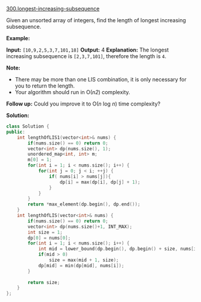 [300.longest-increasing-subsequence](https://leetcode.com/problems/longest-increasing-subsequence/)  

Given an unsorted array of integers, find the length of longest increasing subsequence.

**Example:**

**Input:** `[10,9,2,5,3,7,101,18]` **Output:** 4 
**Explanation:** The longest increasing subsequence is `[2,3,7,101]`, therefore the length is `4`. 

**Note:**

*   There may be more than one LIS combination, it is only necessary for you to return the length.
*   Your algorithm should run in O(_n2_) complexity.

**Follow up:** Could you improve it to O(_n_ log _n_) time complexity?  



**Solution:**  

```cpp
class Solution {
public:
    int lengthOfLIS1(vector<int>& nums) {
        if(nums.size() == 0) return 0;
        vector<int> dp(nums.size(), 1);
        unordered_map<int, int> m;
        m[0] = 1;
        for(int i = 1; i < nums.size(); i++) {
            for(int j = 0; j < i; ++j) {
                if( nums[i] > nums[j]){
                    dp[i] = max(dp[i], dp[j] + 1);
                }
            }
        }
        return *max_element(dp.begin(), dp.end());
    }
    int lengthOfLIS(vector<int>& nums) {
        if(nums.size() == 0) return 0;
        vector<int> dp(nums.size()+1, INT_MAX);
        int size = 1;
        dp[0] = nums[0];
        for(int i = 1; i < nums.size(); i++) {
            int mid = lower_bound(dp.begin(), dp.begin() + size, nums[i]) - dp.begin();
            if(mid > 0)
                size = max(mid + 1, size);
            dp[mid] = min(dp[mid], nums[i]);
        }
        
        return size;
    }
};
```
      